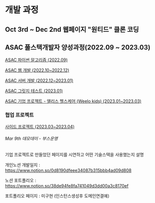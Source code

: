 # 개발 과정

## Oct 3rd ~ Dec 2nd 웹페이지 "원티드" 클론 코딩
## ASAC 풀스택개발자 양성과정(2022.09 ~ 2023.03)

[ASAC 파이썬 알고리즘 (2022.09)](https://www.notion.so/ASAC-2022-09-c8c401ada39c4125b8432029e930b1d4)

[ASAC 웹 개발 (2022.10~2022.12)](https://www.notion.so/ASAC-2022-10-2022-12-8a1708bdbb2e485bb70c7b0a0c907df1)

[ASAC 서버 개발 (2022.12~2023.01)](https://www.notion.so/ASAC-2022-12-2023-01-267c77c919224b66b025c49a5a54377c)

[ASAC 그릿지 테스트 (2023.01)](https://www.notion.so/ASAC-2023-01-e2733ba0828a4f3592dc23374fa16139)

[ASAC 기업 프로젝트 - 앨리스 헬스케어 (Weelo kids) (2023.01~2023.03)](https://www.notion.so/ASAC-Weelo-kids-2023-01-2023-03-bdeb7e84be514cc7bf5a26cdf4c56763)

### 협업 프로젝트

[사이드 프로젝트 (2023.03~2023.04)](https://www.notion.so/2023-03-2023-04-2c585b3b7a92471cb0abc68e2f72d48c)
###### Mar 9th 데모데이 - 부스운영
기업 프로젝트로 만들었던 페이지를 시연하고 어떤 기술스택을 사용했는지 설명 

개인노션 개발일지 :   https://www.notion.so/0d8190dfeee34087b315bbb4ad09d808

노션 포트폴리오 : https://www.notion.so/38de94fe8fa741049d3dd00a3c8170ef

포트폴리오 페이지 : 미구현 (인스턴스생성후 도메인연결예)
